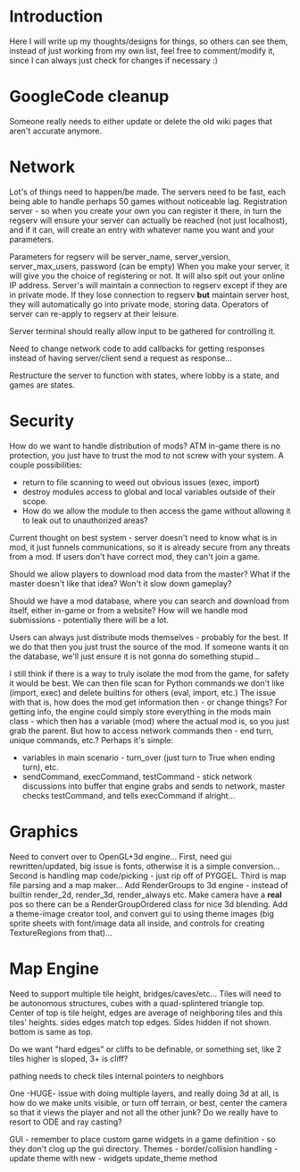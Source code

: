 # Introduction #

Here I will write up my thoughts/designs for things, so others can see them, instead of just working from my own list, feel free to comment/modify it, since I can always just check for changes if necessary :)


# GoogleCode cleanup #
Someone really needs to either update or delete the old wiki pages that aren't accurate anymore.


# Network #

Lot's of things need to happen/be made.
The servers need to be fast, each being able to handle perhaps 50 games without noticeable lag.
Registration server - so when you create your own you can register it there, in turn the regserv will ensure your server can actually be reached (not just localhost), and if it can, will create an entry with whatever name you want and your parameters.

Parameters for regserv will be server\_name, server\_version, server\_max\_users, password (can be empty)
When you make your server, it will give you the choice of registering or not.
It will also spit out your online IP address.
Server's will maintain a connection to regserv except if they are in private mode.
If they lose connection to regserv **but** maintain server host, they will automatically go into private mode, storing data.
Operators of server can re-apply to regserv at their leisure.

Server terminal should really allow input to be gathered for controlling it.

Need to change network code to add callbacks for getting responses instead of having server/client send a request as response...

Restructure the server to function with states, where lobby is a state, and games are states.

# Security #
How do we want to handle distribution of mods?
ATM in-game there is no protection, you just have to trust the mod to not screw with your system.
A couple possibilities:
  * return to file scanning to weed out obvious issues (exec, import)
  * destroy modules access to global and local variables outside of their scope.
  * How do we allow the module to then access the game without allowing it to leak out to unauthorized areas?

Current thought on best system - server doesn't need to know what is in mod, it just funnels communications, so it is already secure from any threats from a mod.
If users don't have correct mod, they can't join a game.

Should we allow players to download mod data from the master? What if the master doesn't like that idea? Won't it slow down gameplay?

Should we have a mod database, where you can search and download from itself, either in-game or from a website?
How will we handle mod submissions - potentially there will be a lot.

Users can always just distribute mods themselves - probably for the best.
If we do that then you just trust the source of the mod.
If someone wants it on the database, we'll just ensure it is not gonna do something stupid...

I still think if there is a way to truly isolate the mod from the game, for safety it would be best. We can then file scan for Python commands we don't like (import, exec) and delete builtins for others (eval, import, etc.)
The issue with that is, how does the mod get information then - or change things?
For getting info, the engine could simply store everything in the mods main class - which then has a variable (mod) where the actual mod is, so you just grab the parent.
But how to access network commands then - end turn, unique commands, etc.?
Perhaps it's simple:
  * variables in main scenario - turn\_over (just turn to True when ending turn), etc.
  * sendCommand, execCommand, testCommand - stick network discussions into buffer that engine grabs and sends to network, master checks testCommand, and tells execCommand if alright...


# Graphics #
Need to convert over to OpenGL+3d engine...
First, need gui rewritten/updated, big issue is fonts, otherwise it is a simple conversion...
Second is handling map code/picking - just rip off of PYGGEL.
Third is map file parsing and a map maker...
Add RenderGroups to 3d engine - instead of builtin render\_2d, render\_3d, render\_always etc.
Make camera have a **real** pos so there can be a RenderGroupOrdered class for nice 3d blending.
Add a theme-image creator tool, and convert gui to using theme images (big sprite sheets with font/image data all inside, and controls for creating TextureRegions from that)...


# Map Engine #
Need to support multiple tile height, bridges/caves/etc...
Tiles will need to be autonomous structures, cubes with a quad-splintered triangle top.
Center of top is tile height, edges are average of neighboring tiles and this tiles' heights.
sides edges match top edges.
Sides hidden if not shown.
bottom is same as top.

Do we want "hard edges" or cliffs to be definable, or something set, like 2 tiles higher is sloped, 3+ is cliff?

pathing needs to check tiles internal pointers to neighbors

One -HUGE- issue with doing multiple layers, and really doing 3d at all, is how do we make units visible, or turn off terrain, or best, center the camera so that it views the player and not all the other junk?
Do we really have to resort to ODE and ray casting?

GUI - remember to place custom game widgets in a game definition - so they don't clog up the gui directory.
Themes - border/collision handling - update theme with new - widgets update\_theme method